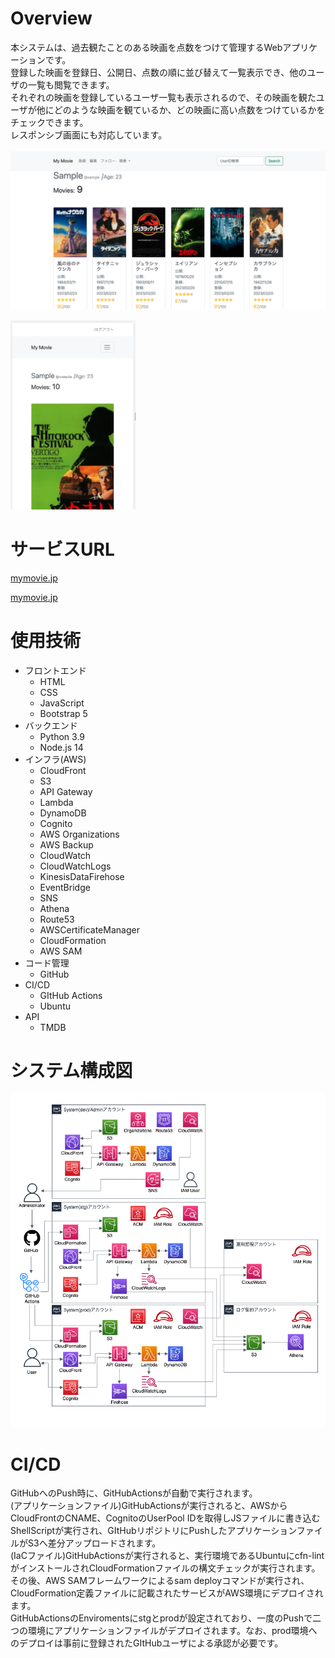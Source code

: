 # Overview
本システムは、過去観たことのある映画を点数をつけて管理するWebアプリケーションです。  
登録した映画を登録日、公開日、点数の順に並び替えて一覧表示でき、他のユーザの一覧も閲覧できます。  
それぞれの映画を登録しているユーザ一覧も表示されるので、その映画を観たユーザが他にどのような映画を観ているか、どの映画に高い点数をつけているかをチェックできます。  
レスポンシブ画面にも対応しています。  
<br>
<img src="./img/readme_movie_list.png" width="1000">
<br>

<img src="./img/readme_movie_%20Responsive.png" width="200">

# サービスURL
<p><a href="https://mymovie.jp" target="_blank" rel="noopener noreferrer">mymovie.jp</a></p>
<p><a href="https://mymovie.jp/" target="_blank">mymovie.jp</a></p>

# 使用技術
* フロントエンド
  * HTML  
  * CSS  
  * JavaScript  
  * Bootstrap 5  
* バックエンド  
  * Python 3.9  
  * Node.js 14  
* インフラ(AWS)  
  * CloudFront  
  * S3  
  * API Gateway  
  * Lambda  
  * DynamoDB  
  * Cognito  
  * AWS Organizations  
  * AWS Backup  
  * CloudWatch  
  * CloudWatchLogs  
  * KinesisDataFirehose  
  * EventBridge  
  * SNS  
  * Athena  
  * Route53  
  * AWSCertificateManager  
  * CloudFormation  
  * AWS SAM  
* コード管理  
  * GitHub  
* CI/CD  
  * GItHub Actions  
  * Ubuntu  
* API  
  * TMDB  

# システム構成図
<img src="./img/system_ architecture.png" width="800">

# CI/CD
GitHubへのPush時に、GitHubActionsが自動で実行されます。  
(アプリケーションファイル)GitHubActionsが実行されると、AWSからCloudFrontのCNAME、CognitoのUserPool IDを取得しJSファイルに書き込むShellScriptが実行され、GItHubリポジトリにPushしたアプリケーションファイルがS3へ差分アップロードされます。  
(IaCファイル)GitHubActionsが実行されると、実行環境であるUbuntuにcfn-lintがインストールされCloudFormationファイルの構文チェックが実行されます。その後、AWS SAMフレームワークによるsam deployコマンドが実行され、CloudFormation定義ファイルに記載されたサービスがAWS環境にデプロイされます。  
GitHubActionsのEnviromentsにstgとprodが設定されており、一度のPushで二つの環境にアプリケーションファイルがデプロイされます。なお、prod環境へのデプロイは事前に登録されたGItHubユーザによる承認が必要です。  


